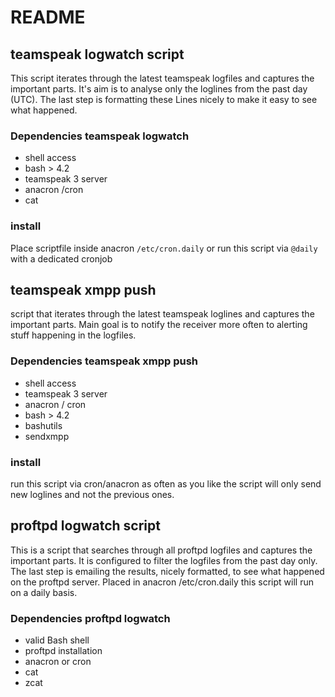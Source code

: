 # README 

## teamspeak logwatch script
This script iterates through the latest teamspeak logfiles and captures the important parts. It's aim is to analyse only the loglines from the past day (UTC). The last step is formatting these Lines nicely to make it easy to see what happened.

### Dependencies teamspeak logwatch

* shell access
* bash > 4.2
* teamspeak 3 server
* anacron /cron
* cat

### install
Place scriptfile inside anacron `/etc/cron.daily` or run this script via `@daily` with a dedicated cronjob
 
## teamspeak xmpp push
script that iterates through the latest teamspeak loglines and captures the important parts. Main goal is to notify the receiver more often to alerting stuff happening in the logfiles.

### Dependencies teamspeak xmpp push

* shell access
* teamspeak 3 server
* anacron / cron
* bash > 4.2
* bashutils
* sendxmpp

### install
run this script via cron/anacron as often as you like the script will only send new loglines and not the previous ones.

## proftpd logwatch script
This is a script that searches through all proftpd logfiles and captures the important parts. It is configured to filter the logfiles from the past day only. The last step is emailing the results, nicely formatted, to see what happened on the proftpd server. Placed in anacron /etc/cron.daily this script will run on a daily basis.

### Dependencies proftpd logwatch

* valid Bash shell
* proftpd installation
* anacron or cron
* cat
* zcat